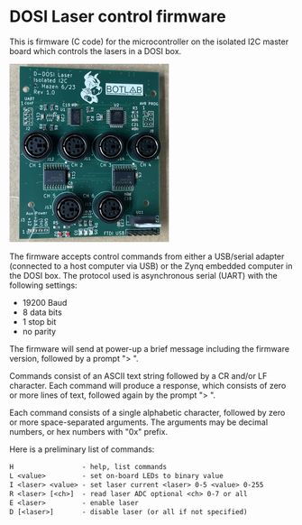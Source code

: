 # DOSI Laser control firmware

This is firmware (C code) for the microcontroller on the isolated I2C
master board which controls the lasers in a DOSI box.

![image](images/board.jpg)

The firmware accepts control commands from either a USB/serial adapter
(connected to a host computer via USB) or the Zynq embedded computer
in the DOSI box.  The protocol used is asynchronous serial (UART) with
the following settings:

* 19200 Baud
* 8 data bits
* 1 stop bit
* no parity

The firmware will send at power-up a brief message including the
firmware version, followed by a prompt "> ".

Commands consist of an ASCII text string followed by a CR and/or LF
character.  Each command will produce a response, which consists of
zero or more lines of text, followed again by the prompt "> ".

Each command consists of a single alphabetic character, followed by
zero or more space-separated arguments.  The arguments may be decimal
numbers, or hex numbers with "0x" prefix.

Here is a preliminary list of commands:

    H                 - help, list commands
    L <value>         - set on-board LEDs to binary value
    I <laser> <value> - set laser current <laser> 0-5 <value> 0-255
	R <laser> [<ch>]  - read laser ADC optional <ch> 0-7 or all
	E <laser>         - enable laser
	D [<laser>]       - disable laser (or all if not specified)

